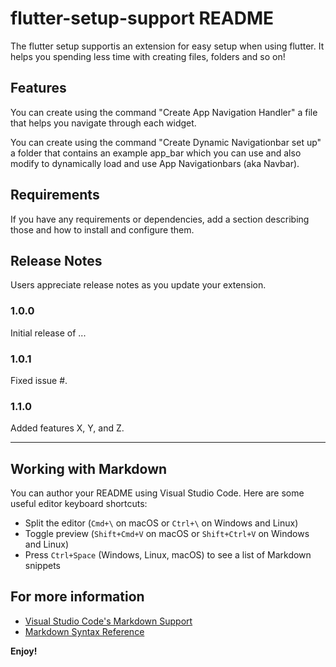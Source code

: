 # flutter-setup-support README

The flutter setup supportis an extension for easy setup when using flutter. It helps you spending less time with creating files, folders and so on!

## Features

You can create using the command "Create App Navigation Handler" a file that helps you navigate through each widget.

You can create using the command "Create Dynamic Navigationbar set up" a folder that contains an example app_bar which you can use and also modify to dynamically load and use App Navigationbars (aka Navbar).

## Requirements

If you have any requirements or dependencies, add a section describing those and how to install and configure them.

## Release Notes

Users appreciate release notes as you update your extension.

### 1.0.0

Initial release of ...

### 1.0.1

Fixed issue #.

### 1.1.0

Added features X, Y, and Z.

---

## Working with Markdown

You can author your README using Visual Studio Code.  Here are some useful editor keyboard shortcuts:

* Split the editor (`Cmd+\` on macOS or `Ctrl+\` on Windows and Linux)
* Toggle preview (`Shift+Cmd+V` on macOS or `Shift+Ctrl+V` on Windows and Linux)
* Press `Ctrl+Space` (Windows, Linux, macOS) to see a list of Markdown snippets

## For more information

* [Visual Studio Code's Markdown Support](http://code.visualstudio.com/docs/languages/markdown)
* [Markdown Syntax Reference](https://help.github.com/articles/markdown-basics/)

**Enjoy!**
